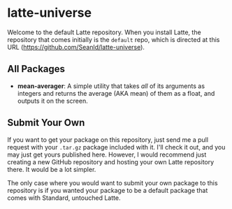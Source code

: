 # latte-universe

Welcome to the default Latte repository. When you install Latte, the repository that comes initially is the `default` repo, which is directed at this URL (https://github.com/Seanld/latte-universe).

## All Packages

* **mean-averager**: A simple utility that takes _all_ of its arguments as integers and returns the average (AKA mean) of them as a float, and outputs it on the screen.

## Submit Your Own

If you want to get your package on this repository, just send me a pull request with your `.tar.gz` package included with it. I'll check it out, and you may just get yours published here. However, I would recommend just creating a new GitHub repository and hosting your own Latte repository there. It would be a lot simpler.

The only case where you would want to submit your own package to this repository is if you wanted your package to be a default package that comes with Standard, untouched Latte.
